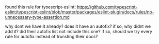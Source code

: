 found this rule for tyoescript-eslint: https://github.com/typescript-eslint/typescript-eslint/blob/master/packages/eslint-plugin/docs/rules/no-unnecessary-type-assertion.md

why dont we have it already? does it have an autofix? if so, why didnt we add it? did their autofix list not include this one? if so, should we try every rule for autofix instead of trunsting their docs?


